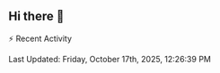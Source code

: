 ## Hi there 👋

⚡ Recent Activity
<!--RECENT_ACTIVITY:start-->
<!--RECENT_ACTIVITY:end-->
<!--RECENT_ACTIVITY:last_update-->
Last Updated: Friday, October 17th, 2025, 12:26:39 PM
<!--RECENT_ACTIVITY:last_update_end-->

